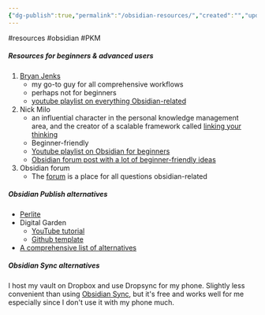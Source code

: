 ```yaml
---
{"dg-publish":true,"permalink":"/obsidian-resources/","created":"","updated":""}
---
```



#resources #obsidian #PKM

##### Resources for beginners & advanced users

1.  [Bryan Jenks](https://www.bryanjenks.dev/)
	- my go-to guy for all comprehensive workflows
	- perhaps not for beginners
	- [youtube playlist on everything Obsidian-related](https://www.youtube.com/playlist?list=PL5fd4SsfvECy0zzf8Cyo20ZoipEt6YeL3)
2.  Nick Milo
	- an influential character in the personal knowledge management area, and the creator of a scalable framework called [linking your thinking](https://www.linkingyourthinking.com/)
	- Beginner-friendly
	- [Youtube playlist on Obsidian for beginners](https://youtube.com/playlist?list=PL3NaIVgSlAVLHty1-NuvPa9V0b0UwbzBd)
	- [Obsidian forum post with a lot of beginner-friendly ideas](https://forum.obsidian.md/t/linking-your-thinking-resources/6177)
3. Obsidian forum
	- The [forum](https://forum.obsidian.md/) is a place for all questions obsidian-related

##### Obsidian Publish alternatives

- [Perlite](https://secure77.de/perlite/)
- Digital Garden
	- [YouTube tutorial](https://www.youtube.com/watch?v=kg-9n_A4Tf0)
	- [Github template](https://github.com/maximevaillancourt/digital-garden-jekyll-template)
- [A comprehensive list of alternatives](https://flowershow.app/notes/obsidian-publishing-options#summary)

##### Obsidian Sync alternatives

I host my vault on Dropbox and use Dropsync for my phone. Slightly less convenient than using [Obsidian Sync](https://obsidian.md/sync), but it's free and works well for me especially since I don't use it with my phone much.
